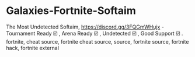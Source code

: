 # Galaxies-Fortnite-Softaim
The Most Undetected Softaim, https://discord.gg/3FQGmWHujx - Tournament Ready ☑️ , Arena Ready ☑️ , Undetected ☑️ , Good Support ☑️ .
fortnite, cheat source, fortnite cheat source, source, fortnite source, fortnite hack, fortnite external

